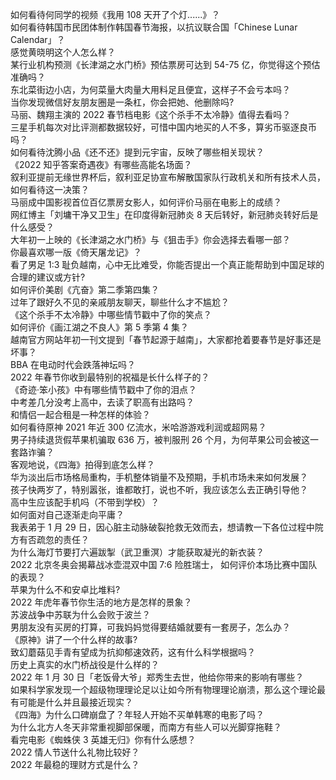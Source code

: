 如何看待何同学的视频《我用 108 天开了个灯......》？  
如何看待韩国市民团体制作韩国春节海报，以抗议联合国「Chinese Lunar Calendar」？  
感觉黄晓明这个人怎么样？  
某行业机构预测《长津湖之水门桥》预估票房可达到 54-75 亿，你觉得这个预估准确吗？  
东北菜街边小店，为何菜量大肉量大用料足且便宜，这样子不会亏本吗？  
当你发现微信好友朋友圈是一条杠，你会把她、他删除吗?  
马丽、魏翔主演的 2022 春节档电影《这个杀手不太冷静》值得去看吗？  
三星手机每次对比评测都数据较好，可惜中国内地买的人不多，算劣币驱逐良币吗？  
如何看待沈腾小品《还不还》提到元宇宙，反映了哪些相关现状？  
《2022 知乎答案奇遇夜》有哪些高能名场面？  
叙利亚提前无缘世界杯后，叙利亚足协宣布解散国家队行政机关和所有技术人员，如何看待这一决策？  
马丽成中国影视首位百亿票房女影人，如何评价马丽在电影上的成绩？  
网红博主「刘墉干净又卫生」在印度得新冠肺炎 8 天后转好，新冠肺炎转好后是什么感受？  
大年初一上映的《长津湖之水门桥》与《狙击手》你会选择去看哪一部？  
你最喜欢哪一版《倚天屠龙记》？  
看了男足 1:3 耻负越南，心中无比难受，你能否提出一个真正能帮助到中国足球的合理的建议或方针?  
如何评价美剧《亢奋》第二季第四集？  
过年了跟好久不见的亲戚朋友聊天，聊些什么才不尴尬？  
《这个杀手不太冷静》中哪些情节戳中了你的笑点？  
如何评价《画江湖之不良人》第 5 季第 4 集？  
越南官方网站年初一刊文提到「春节起源于越南」，大家都抢着要春节是好事还是坏事？  
BBA 在电动时代会跌落神坛吗？  
2022 年春节你收到最特别的祝福是长什么样子的？  
《奇迹·笨小孩》中有哪些情节戳中了你的泪点？  
中考差几分没考上高中，去读了职高有出路吗？  
和情侣一起合租是一种怎样的体验？  
如何看待原神 2021 年近 300 亿流水，米哈游游戏利润或超网易？  
男子持续退货假苹果机骗取 636 万，被判服刑 26 个月，为何苹果公司会被这一套路诈骗？  
客观地说，《四海》拍得到底怎么样？  
华为淡出后市场格局重构，手机整体销量不及预期，手机市场未来如何发展？  
孩子快两岁了，特别嚣张，谁都敢打，说也不听，我应该怎么去正确引导他？  
高中生应该配手机吗（不带到学校）？  
如何面对自己逐渐走向平庸？  
我表弟于 1 月 29 日，因心脏主动脉破裂抢救无效而去，想请教一下各位过程中院方有否疏忽的责任？  
为什么海灯节要打六遍跋掣（武卫重溟）才能获取凝光的新衣装？  
2022 北京冬奥会揭幕战冰壶混双中国 7:6 险胜瑞士， 如何评价本场比赛中国队的表现？  
苹果为什么不和安卓比堆料?  
2022 年虎年春节你生活的地方是怎样的景象？  
苏波战争中苏联为什么会败于波兰？  
男朋友没有买房的打算，可我妈妈觉得要结婚就要有一套房子，怎么办？  
《原神》讲了一个什么样的故事?  
致幻蘑菇见手青有望成为抗抑郁速效药，这有什么科学根据吗？  
历史上真实的水门桥战役是什么样的？  
2022 年 1 月 30 日「老饭骨大爷」郑秀生去世，他给你带来的影响有哪些？  
如果科学家发现一个超级物理理论足以让如今所有物理理论崩溃，那么这个理论最有可能是什么并且最接近现实？  
《四海》为什么口碑崩盘了？年轻人开始不买单韩寒的电影了吗？  
为什么北方人冬天非常重视脚部保暖，而南方有些人可以光脚穿拖鞋？  
看完电影《蜘蛛侠 3 英雄无归》你有什么感想？  
2022 情人节送什么礼物比较好？  
2022 年最稳的理财方式是什么？  
